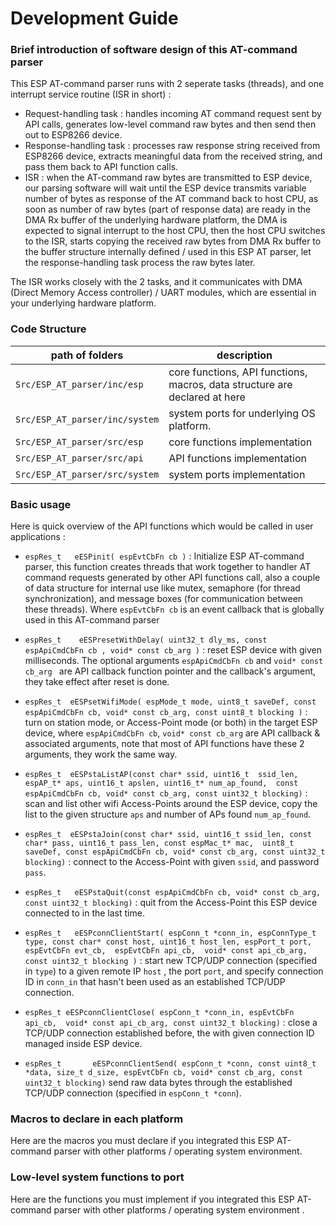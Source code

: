 # Development Guide


### Brief introduction of software design of this AT-command parser

This ESP AT-command parser runs with 2 seperate tasks (threads), and one interrupt service routine (ISR in short) :
* Request-handling task : handles incoming AT command request sent by API calls, generates low-level command raw bytes and then send then out to ESP8266 device.
* Response-handling task : processes raw response string received from ESP8266 device, extracts meaningful data from the received string, and pass them back to API function calls.
* ISR : when the AT-command raw bytes are transmitted to ESP device, our parsing software will wait until the ESP device transmits  variable number of bytes as response of the AT command back to host CPU, as soon as number of raw bytes (part of response data) are ready in the DMA Rx buffer of the underlying hardware platform, the DMA is expected to signal interrupt to the host CPU, then the host CPU switches to the ISR, starts copying the received raw bytes from DMA Rx buffer to the buffer structure internally defined / used in this ESP AT parser, let the response-handling task process the raw bytes later.

The ISR works closely with the 2 tasks, and it communicates with DMA (Direct Memory Access controller) / UART modules, which are essential in your underlying hardware platform.


### Code Structure
| path of folders | description |
|-----------------|-------------|
| `Src/ESP_AT_parser/inc/esp`  | core functions, API functions, macros, data structure are declared at here |
| `Src/ESP_AT_parser/inc/system` | system ports for underlying OS platform. |
| `Src/ESP_AT_parser/src/esp` | core functions implementation | 
| `Src/ESP_AT_parser/src/api` | API functions implementation |
| `Src/ESP_AT_parser/src/system` | system ports implementation |


### Basic usage 
Here is quick overview of the API functions which would be called in user applications :
* ```espRes_t   eESPinit( espEvtCbFn cb )``` : Initialize ESP AT-command parser, this function creates threads that work together to handler AT command requests generated by other API functions call, also a couple of data structure for internal use like mutex, semaphore (for thread synchronization), and message boxes (for communication between these threads). Where ```espEvtCbFn cb``` is an event callback that is globally used in this AT-command parser
  
* ```espRes_t    eESPresetWithDelay( uint32_t dly_ms, const espApiCmdCbFn cb , void* const cb_arg )``` : reset ESP device with given milliseconds. The optional arguments ```espApiCmdCbFn cb``` and ```void* const cb_arg ``` are API callback function pointer and the callback's argument, they take effect after reset is done.

* ```espRes_t  eESPsetWifiMode( espMode_t mode, uint8_t saveDef, const espApiCmdCbFn cb, void* const cb_arg, const uint8_t blocking )``` :  turn on station mode, or Access-Point mode (or both) in the target ESP device, where ```espApiCmdCbFn cb```, ```void* const cb_arg``` are API callback & associated arguments, note that most of API functions have these 2 arguments, they work the same way.

* ```espRes_t  eESPstaListAP(const char* ssid, uint16_t  ssid_len, espAP_t* aps, uint16_t apslen, uint16_t* num_ap_found,  const espApiCmdCbFn cb, void* const cb_arg, const uint32_t blocking)``` : scan and list other wifi Access-Points around the ESP device, copy the list to the given structure `aps` and number of APs found `num_ap_found`.

* ```espRes_t  eESPstaJoin(const char* ssid, uint16_t ssid_len, const char* pass, uint16_t pass_len, const espMac_t* mac,  uint8_t saveDef, const espApiCmdCbFn cb, void* const cb_arg, const uint32_t blocking)``` : connect to the Access-Point with given `ssid`, and password `pass`.

* ```espRes_t   eESPstaQuit(const espApiCmdCbFn cb, void* const cb_arg, const uint32_t blocking)``` : quit from the Access-Point this ESP device connected to in the last time.

* ```espRes_t   eESPconnClientStart( espConn_t *conn_in, espConnType_t type, const char* const host, uint16_t host_len, espPort_t port, espEvtCbFn evt_cb,  espEvtCbFn api_cb,  void* const api_cb_arg,  const uint32_t blocking )``` : start new TCP/UDP connection (specified in `type`) to a given remote IP `host` , the port `port`, and specify connection ID in `conn_in` that hasn't been used as an established TCP/UDP connection.

* ```espRes_t eESPconnClientClose( espConn_t *conn_in, espEvtCbFn api_cb,  void* const api_cb_arg, const uint32_t blocking)``` : close a TCP/UDP connection established before, the with given connection ID managed inside ESP device.

* ```espRes_t       eESPconnClientSend( espConn_t *conn, const uint8_t *data, size_t d_size, espEvtCbFn cb, void* const cb_arg, const uint32_t blocking)``` send  raw data bytes through the established TCP/UDP connection (specified in `espConn_t *conn`).



### Macros to declare in each platform
Here are the macros you must declare if you integrated this ESP AT-command parser with other platforms / operating system environment.


### Low-level system functions to port
Here are the functions you must implement if you integrated this ESP AT-command parser with other platforms / operating system environment .




